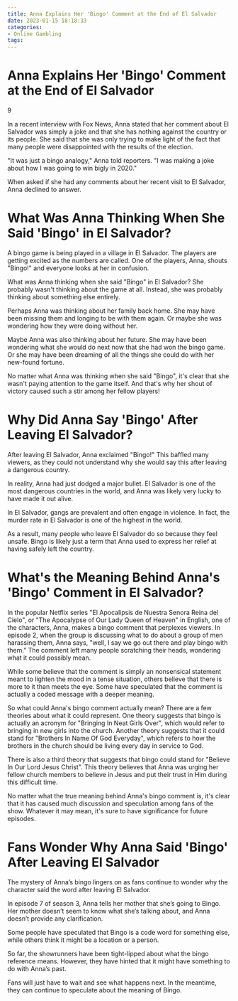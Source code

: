 ```yaml
---
title: Anna Explains Her 'Bingo' Comment at the End of El Salvador
date: 2023-01-15 18:18:33
categories:
- Online Gambling
tags:
---
```



#  Anna Explains Her 'Bingo' Comment at the End of El Salvador
9

In a recent interview with Fox News, Anna stated that her comment about El Salvador was simply a joke and that she has nothing against the country or its people. She said that she was only trying to make light of the fact that many people were disappointed with the results of the election.

"It was just a bingo analogy," Anna told reporters. "I was making a joke about how I was going to win bigly in 2020."

When asked if she had any comments about her recent visit to El Salvador, Anna declined to answer.

#  What Was Anna Thinking When She Said 'Bingo' in El Salvador?

A bingo game is being played in a village in El Salvador. The players are getting excited as the numbers are called. One of the players, Anna, shouts "Bingo!" and everyone looks at her in confusion.

What was Anna thinking when she said "Bingo" in El Salvador? She probably wasn't thinking about the game at all. Instead, she was probably thinking about something else entirely.

Perhaps Anna was thinking about her family back home. She may have been missing them and longing to be with them again. Or maybe she was wondering how they were doing without her.

Maybe Anna was also thinking about her future. She may have been wondering what she would do next now that she had won the bingo game. Or she may have been dreaming of all the things she could do with her new-found fortune.

No matter what Anna was thinking when she said "Bingo", it's clear that she wasn't paying attention to the game itself. And that's why her shout of victory caused such a stir among her fellow players!

#  Why Did Anna Say 'Bingo' After Leaving El Salvador?

After leaving El Salvador, Anna exclaimed "Bingo!" This baffled many viewers, as they could not understand why she would say this after leaving a dangerous country.

In reality, Anna had just dodged a major bullet. El Salvador is one of the most dangerous countries in the world, and Anna was likely very lucky to have made it out alive.

In El Salvador, gangs are prevalent and often engage in violence. In fact, the murder rate in El Salvador is one of the highest in the world.

As a result, many people who leave El Salvador do so because they feel unsafe. Bingo is likely just a term that Anna used to express her relief at having safely left the country.

#  What's the Meaning Behind Anna's 'Bingo' Comment in El Salvador?

In the popular Netflix series "El Apocalipsis de Nuestra Senora Reina del Cielo", or "The Apocalypse of Our Lady Queen of Heaven" in English, one of the characters, Anna, makes a bingo comment that perplexes viewers. In episode 2, when the group is discussing what to do about a group of men harassing them, Anna says, "well, I say we go out there and play bingo with them." The comment left many people scratching their heads, wondering what it could possibly mean.

While some believe that the comment is simply an nonsensical statement meant to lighten the mood in a tense situation, others believe that there is more to it than meets the eye. Some have speculated that the comment is actually a coded message with a deeper meaning.

So what could Anna's bingo comment actually mean? There are a few theories about what it could represent. One theory suggests that bingo is actually an acronym for "Bringing In Neat Girls Over", which would refer to bringing in new girls into the church. Another theory suggests that it could stand for "Brothers In Name Of God Everyday", which refers to how the brothers in the church should be living every day in service to God.

There is also a third theory that suggests that bingo could stand for "Believe In Our Lord Jesus Christ". This theory believes that Anna was urging her fellow church members to believe in Jesus and put their trust in Him during this difficult time.

No matter what the true meaning behind Anna's bingo comment is, it's clear that it has caused much discussion and speculation among fans of the show. Whatever it may mean, it's sure to have significance for future episodes.

#  Fans Wonder Why Anna Said 'Bingo' After Leaving El Salvador

The mystery of Anna’s bingo lingers on as fans continue to wonder why the character said the word after leaving El Salvador.

In episode 7 of season 3, Anna tells her mother that she’s going to Bingo. Her mother doesn’t seem to know what she’s talking about, and Anna doesn’t provide any clarification.

Some people have speculated that Bingo is a code word for something else, while others think it might be a location or a person.

So far, the showrunners have been tight-lipped about what the bingo reference means. However, they have hinted that it might have something to do with Anna’s past.

Fans will just have to wait and see what happens next. In the meantime, they can continue to speculate about the meaning of Bingo.